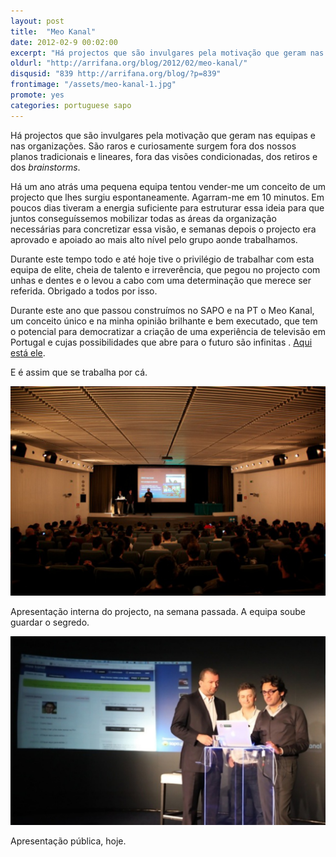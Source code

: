 ```yaml
---
layout: post
title:  "Meo Kanal"
date: 2012-02-9 00:02:00
excerpt: "Há projectos que são invulgares pela motivação que geram nas equipas e nas organizações. São raros e curiosamente surgem fora dos nossos planos tradicionais e lineares, fora das visões condicionadas, dos retiros e dos brainstorms."
oldurl: "http://arrifana.org/blog/2012/02/meo-kanal/"
disqusid: "839 http://arrifana.org/blog/?p=839"
frontimage: "/assets/meo-kanal-1.jpg"
promote: yes
categories: portuguese sapo
---
```


Há projectos que são invulgares pela motivação que geram nas equipas e nas organizações. São raros e curiosamente surgem fora dos nossos planos tradicionais e lineares, fora das visões condicionadas, dos retiros e dos *brainstorms*.

Há um ano atrás uma pequena equipa tentou vender-me um conceito de um projecto que lhes surgiu espontaneamente. Agarram-me em 10 minutos. Em poucos dias tiveram a energia suficiente para estruturar essa ideia para que juntos conseguíssemos mobilizar todas as áreas da organização necessárias para concretizar essa visão, e semanas depois o projecto era aprovado e apoiado ao mais alto nível pelo grupo aonde trabalhamos.

Durante este tempo todo e até hoje tive o privilégio de trabalhar com esta equipa de elite, cheia de talento e irreverência, que pegou no projecto com unhas e dentes e o levou a cabo com uma determinação que merece ser referida. Obrigado a todos por isso.

Durante este ano que passou construímos no SAPO e na PT o Meo Kanal, um conceito único e na minha opinião brilhante e bem executado, que tem o potencial para democratizar a criação de uma experiência de televisão em Portugal e cujas possibilidades que abre para o futuro são infinitas . [Aqui está ele][1].

E é assim que se trabalha por cá.

![Plano2012](/assets/meo-kanal-1.jpg "Plano2012")

Apresentação interna do projecto, na semana passada. A equipa soube guardar o segredo.

![NewImage](/assets/meo-kanal-2.jpg "NewImage")

Apresentação pública, hoje.

[1]: http://kanal.meo.pt/
